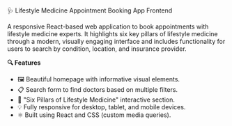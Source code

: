 🩺 Lifestyle Medicine Appointment Booking App Frontend

A responsive React-based web application to book appointments with lifestyle medicine experts. It highlights six key pillars of lifestyle medicine through a modern, visually engaging interface and includes functionality for users to search by condition, location, and insurance provider.


**🔍 Features**

- 🖼️ Beautiful homepage with informative visual elements.
- 📋 Search form to find doctors based on multiple filters.
- 🧱 "Six Pillars of Lifestyle Medicine" interactive section.
- 💡 Fully responsive for desktop, tablet, and mobile devices.
- ⚛️ Built using React and CSS (custom media queries).
